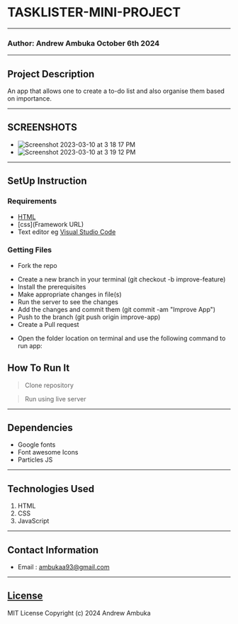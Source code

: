 # TASKLISTER-MINI-PROJECT
*****
### Author: Andrew  Ambuka October 6th 2024
****
## Project Description
An app that allows one to create a to-do list and also organise them based on importance.
******

## SCREENSHOTS
- ![Screenshot 2023-03-10 at 3 18 17 PM](https://user-images.githubusercontent.com/62019551/224314212-22edcb5c-9bb7-4200-9243-6299b41e5fff.png)
- ![Screenshot 2023-03-10 at 3 19 12 PM](https://user-images.githubusercontent.com/62019551/224314464-241b4b6e-e902-40d0-aafa-8efe357c73fa.png)



********
## SetUp Instruction
### Requirements
* [HTML](html.com)
* [css](Framework URL)
* Text editor eg [Visual Studio Code](https://code.visualstudio.com/download)


### Getting Files
* Fork the repo
- Create a new branch in your terminal (git checkout -b improve-feature)
- Install the prerequisites
- Make appropriate changes in file(s)
- Run the server to see the changes
- Add the changes and commit them (git commit -am "Improve App")
- Push to the branch (git push origin improve-app)
- Create a Pull request
* Open the folder location on terminal and use the following command to run app:

## How To Run It
>  Clone repository

> Run using live server
*****

## Dependencies
- Google fonts
- Font awesome Icons
- Particles JS
*****
## Technologies Used
1. HTML
2. CSS
3. JavaScript
*****
## Contact Information
* Email : ambukaa93@gmail.com
*****
## [License](LICENSE)
MIT License
Copyright (c) 2024 Andrew Ambuka
